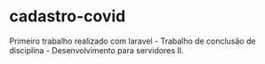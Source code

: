 # cadastro-covid
Primeiro trabalho realizado com laravel - Trabalho de conclusão de disciplina - Desenvolvimento para servidores II.
